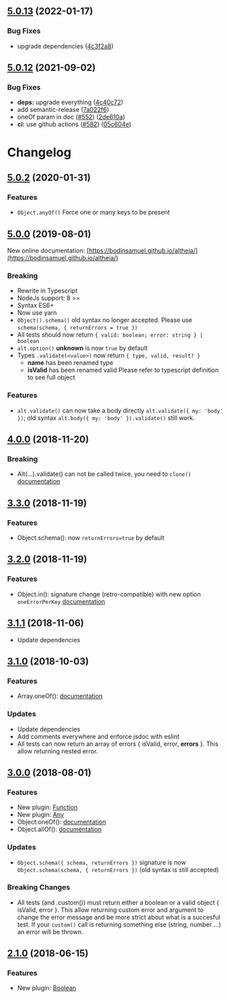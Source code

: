 ## [5.0.13](https://github.com/bodinsamuel/altheia/compare/v5.0.12...v5.0.13) (2022-01-17)


### Bug Fixes

* upgrade dependencies ([4c3f2a8](https://github.com/bodinsamuel/altheia/commit/4c3f2a85c0abd347f5625d6a3b03e32ca2872e6d))

## [5.0.12](https://github.com/bodinsamuel/altheia/compare/v5.0.11...v5.0.12) (2021-09-02)


### Bug Fixes

* **deps:** upgrade everything ([4c40c72](https://github.com/bodinsamuel/altheia/commit/4c40c72f93039e3e9524c8a82d911e22c889f4c9))
* add semantic-release ([7a022f6](https://github.com/bodinsamuel/altheia/commit/7a022f6efac132bb4189013af86dfeb3c273fd8d))
* oneOf param in doc ([#552](https://github.com/bodinsamuel/altheia/issues/552)) ([2de610a](https://github.com/bodinsamuel/altheia/commit/2de610a507719feb03c21e32620c5ebd1af6b22a))
* **ci:** use github actions ([#582](https://github.com/bodinsamuel/altheia/issues/582)) ([05c604e](https://github.com/bodinsamuel/altheia/commit/05c604e5db0f156c519d04e8de26d835d07b03aa))

# Changelog

## [5.0.2](https://github.com/bodinsamuel/altheia/compare/v5.0.0...master) (2020-01-31)

### Features

- `Object.anyOf()` Force one or many keys to be present

## [5.0.0](https://github.com/bodinsamuel/altheia/compare/v5.0.0...master) (2019-08-01)

New online documentation:
[https://bodinsamuel.github.io/altheia/](https://bodinsamuel.github.io/altheia/)

### Breaking

- Rewrite in Typescript
- NodeJs support: 8 >=
- Syntax ES6+
- Now use yarn
- `Object().schema()` old syntax no longer accepted.
  Please use `schema(schema, { returnErrors = true })`
- All tests should now return `{ valid: boolean; error: string } | boolean`
- `alt.option()` **unknown** is now `true` by default
- Types `.validate(<value>)` now return `{ type, valid, result? }`
  - **name** has been renamed type
  - **isValid** has been renamed valid
    Please refer to typescript definition to see full object

### Features

- `alt.validate()` can now take a body directly `alt.validate({ my: 'body' })`; old syntax `alt.body({ my: 'body' }).validate()` still work.

## [4.0.0](https://github.com/bodinsamuel/altheia/compare/v4.0.0...master) (2018-11-20)

### Breaking

- Alt(...).validate() can not be called twice, you need to `clone()` [documentation](https://github.com/bodinsamuel/altheia/blob/master/Documentation.md#clone)

## [3.3.0](https://github.com/bodinsamuel/altheia/compare/v3.2.0...master) (2018-11-19)

### Features

- Object.schema(): now `returnErrors=true` by default

## [3.2.0](https://github.com/bodinsamuel/altheia/compare/v3.2.0...master) (2018-11-19)

### Features

- Object.in(): signature change (retro-compatible) with new option `oneErrorPerKey` [documentation](https://github.com/bodinsamuel/altheia/blob/master/Documentation.md#invalue--options-object)

## [3.1.1](https://github.com/bodinsamuel/altheia/compare/v3.1.0...master) (2018-11-06)

- Update dependencies

## [3.1.0](https://github.com/bodinsamuel/altheia/compare/v3.1.0...master) (2018-10-03)

### Features

- Array.oneOf(): [documentation](https://github.com/bodinsamuel/altheia/blob/master/Documentation.md#oneoftemplates)

### Updates

- Update dependencies
- Add comments everywhere and enforce jsdoc with eslint
- All tests can now return an array of errors { isValid, error, **errors** }.
  This allow returning nested error.

## [3.0.0](https://github.com/bodinsamuel/altheia/compare/v3.0.0...master) (2018-08-01)

### Features

- New plugin: [Function](https://github.com/bodinsamuel/altheia/blob/master/Documentation.md#function)
- New plugin: [Any](https://github.com/bodinsamuel/altheia/blob/master/Documentation.md#any)
- Object.oneOf(): [documentation](https://github.com/bodinsamuel/altheia/blob/master/Documentation.md#oneofisonerequired-boolean-keys-string)
- Object.allOf(): [documentation](https://github.com/bodinsamuel/altheia/blob/master/Documentation.md#allofkeys-string)

### Updates

- `Object.schema({ schema, returnErrors })` signature is now `Object.schema(schema, { returnErrors })` (old syntax is still accepted)

### Breaking Changes

- All tests (and .custom()) must return either a boolean or a valid object { isValid, error }.
  This allow returning custom error and argument to change the error message and be more strict about what is a succesful test.
  If your `custom()` call is returning something else (string, number ...) an error will be thrown.

## [2.1.0](https://github.com/bodinsamuel/altheia/compare/v2.1.0...master) (2018-06-15)

### Features

- New plugin: [Boolean](https://github.com/bodinsamuel/altheia/blob/master/Documentation.md#boolean)
